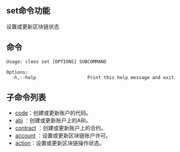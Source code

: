 ## set命令功能

设置或更新区块链状态

## 命令


```console
Usage: cleos set [OPTIONS] SUBCOMMAND

Options:
  -h,--help                   Print this help message and exit
```

## 子命令列表
  
- [code](set-code)：创建或更新账户的代码。
- [abi](set-abi) ：创建或更新账户上的ABI。
- [contract](set-contract) ：创建或更新账户上的合约。
- [account](set-account) ：设置或更新区块链账户许可。
- [action](set-action)：设置或更新区块链操作状态。
